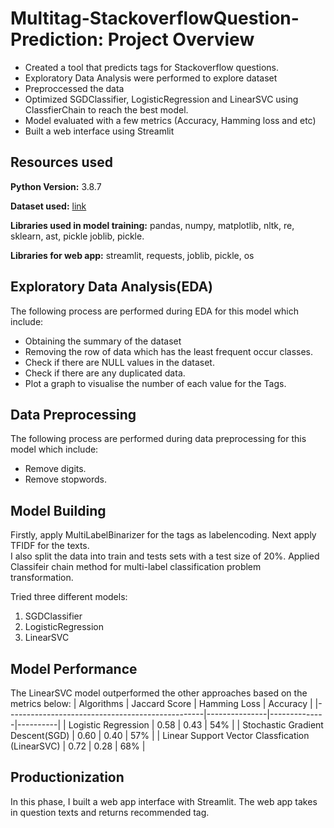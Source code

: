 # Multitag-StackoverflowQuestion-Prediction: Project Overview

- Created a tool that predicts tags for Stackoverflow questions. 
- Exploratory Data Analysis were performed to explore dataset
- Preproccessed the data 
- Optimized SGDClassifier, LogisticRegression and LinearSVC using ClassfierChain to reach the best model.
- Model evaluated with a few metrics (Accuracy, Hamming loss and etc)
- Built a web interface using Streamlit

## Resources used 
**Python Version:** 3.8.7

**Dataset used:** [link](https://raw.githubusercontent.com/laxmimerit/All-CSV-ML-Data-Files-Download/master/stackoverflow.csv)


**Libraries used in model training:** pandas, numpy, matplotlib, nltk, re, sklearn, ast, pickle
joblib, pickle.

**Libraries for web app:** streamlit, requests, joblib, pickle, os


## Exploratory Data Analysis(EDA)
The following process are performed during EDA for this model which include: 

- Obtaining the summary of the dataset
- Removing the row of data which has the least frequent occur classes.
- Check if there are NULL values in the dataset.
- Check if there are any duplicated data.
- Plot a graph to visualise the number of each value for the Tags.

## Data Preprocessing 
The following process are performed during data preprocessing for this model which include: 
- Remove digits. 
- Remove stopwords. 

## Model Building

Firstly, apply MultiLabelBinarizer for the tags as labelencoding. Next apply TFIDF for the texts.  
I also split the data into train and tests sets with a test size of 20%.
Applied Classifeir chain method for multi-label classification problem transformation.

Tried three different models:
1) SGDClassifier
2) LogisticRegression
3) LinearSVC

## Model Performance
The LinearSVC model outperformed the other approaches based on the metrics below:
| Algorithms                                      | Jaccard Score | Hamming Loss | Accuracy |
|-------------------------------------------------|---------------|--------------|----------|
| Logistic Regression                             | 0.58          | 0.43         | 54%      |
| Stochastic Gradient Descent(SGD)                | 0.60          | 0.40         | 57%      |
| Linear Support Vector Classfication (LinearSVC) | 0.72          | 0.28         | 68%      |

## Productionization
In this phase, I built a web app interface with Streamlit. The web app takes in question texts and returns recommended tag. 
